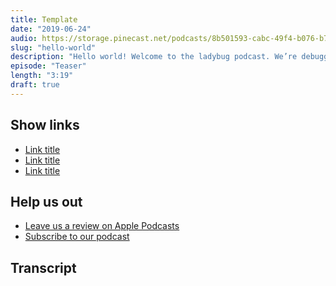```yaml
---
title: Template
date: "2019-06-24"
audio: https://storage.pinecast.net/podcasts/8b501593-cabc-49f4-b076-b7c2e3bca56f/audio/3bdc0e4e-d1a0-4ed8-bdf4-a7c33f426fbc/aspittel__1_.mp3
slug: "hello-world"
description: "Hello world! Welcome to the ladybug podcast. We’re debugging the tech industry."
episode: "Teaser"
length: "3:19"
draft: true
---
```


## Show links

- [Link title](https://google.com)
- [Link title](https://google.com)
- [Link title](https://google.com)

## Help us out

- <a target="_blank" href="https://podcasts.apple.com/us/podcast/ladybug-podcast/id1469229625">Leave us a review on Apple Podcasts</a>
- <a target="_blank" href="https://link.chtbl.com/ladybugpodcast">Subscribe to our podcast</a>

## Transcript

<div class="transcript">
</div>

